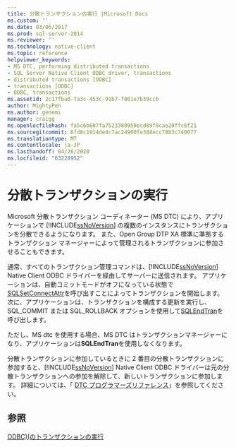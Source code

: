 ```yaml
---
title: 分散トランザクションの実行 |Microsoft Docs
ms.custom: ''
ms.date: 03/06/2017
ms.prod: sql-server-2014
ms.reviewer: ''
ms.technology: native-client
ms.topic: reference
helpviewer_keywords:
- MS DTC, performing distributed transactions
- SQL Server Native Client ODBC driver, transactions
- distributed transactions [ODBC]
- transactions [ODBC]
- ODBC, transactions
ms.assetid: 2c17fba0-7a3c-453c-91b7-f801e7b39ccb
author: MightyPen
ms.author: genemi
manager: craigg
ms.openlocfilehash: fa5c6b607fa7523380950ecd89f9cae20ffc6f21
ms.sourcegitcommit: 6fd8c1914de4c7ac24900fe388ecc7883c740077
ms.translationtype: MT
ms.contentlocale: ja-JP
ms.lasthandoff: 04/26/2020
ms.locfileid: "63228952"
---
```

# <a name="performing-distributed-transactions"></a>分散トランザクションの実行
  Microsoft 分散トランザクション コーディネーター (MS DTC) により、アプリケーションで [!INCLUDE[ssNoVersion](../../../includes/ssnoversion-md.md)] の複数のインスタンスにトランザクションを分散できるようになります。 また、Open Group DTP XA 標準に準拠するトランザクション マネージャーによって管理されるトランザクションに参加させることもできます。  
  
 通常、すべてのトランザクション管理コマンドは、[!INCLUDE[ssNoVersion](../../../includes/ssnoversion-md.md)] Native Client ODBC ドライバーを経由してサーバーに送信されます。 アプリケーションは、自動コミットモードがオフになっている状態で[SQLSetConnectAttr](../../native-client-odbc-api/sqlsetconnectattr.md)を呼び出すことによってトランザクションを開始します。 次に、アプリケーションは、トランザクションを構成する更新を実行し、SQL_COMMIT または SQL_ROLLBACK オプションを使用して[SQLEndTran](../../native-client-odbc-api/sqlendtran.md)を呼び出します。  
  
 ただし、MS dtc を使用する場合、MS DTC はトランザクションマネージャーになり、アプリケーションは**SQLEndTran**を使用しなくなります。  
  
 分散トランザクションに参加しているときに 2 番目の分散トランザクションに参加すると、[!INCLUDE[ssNoVersion](../../../includes/ssnoversion-md.md)] Native Client ODBC ドライバーは元の分散トランザクションへの参加を解除して、新しいトランザクションに参加します。 詳細については、「 [DTC プログラマーズリファレンス](https://msdn.microsoft.com/library/ms686108\(VS.85\).aspx)」を参照してください。  
  
## <a name="see-also"></a>参照  
 [ODBC&#41;&#40;のトランザクションの実行](../../../database-engine/dev-guide/performing-transactions-odbc.md)  
  
  
